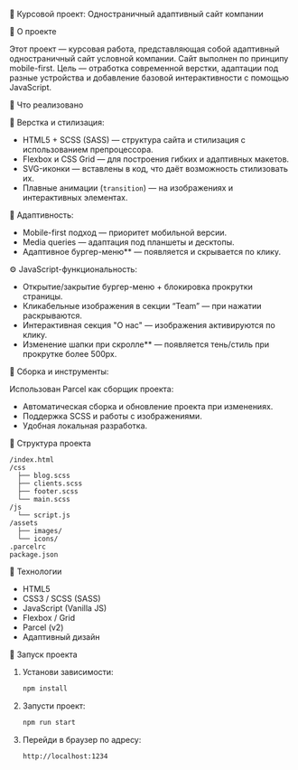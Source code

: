 💼 Курсовой проект: Одностраничный адаптивный сайт компании

 📝 О проекте

Этот проект — курсовая работа, представляющая собой адаптивный одностраничный сайт условной компании. Сайт выполнен по принципу mobile-first. Цель — отработка современной верстки, адаптации под разные устройства и добавление базовой интерактивности с помощью JavaScript.

 🧠 Что реализовано

🎨 Верстка и стилизация:

* HTML5 + SCSS (SASS) — структура сайта и стилизация с использованием препроцессора.
* Flexbox и CSS Grid — для построения гибких и адаптивных макетов.
* SVG-иконки — вставлены в код, что даёт возможность стилизовать их.
* Плавные анимации (`transition`) — на изображениях и интерактивных элементах.
 
 📱 Адаптивность:

* Mobile-first подход — приоритет мобильной версии.
* Media queries — адаптация под планшеты и десктопы.
* Адаптивное бургер-меню** — появляется и скрывается по клику.

⚙️ JavaScript-функциональность:

* Открытие/закрытие бургер-меню + блокировка прокрутки страницы.
* Кликабельные изображения в секции “Team” — при нажатии раскрываются.
* Интерактивная секция "О нас" — изображения активируются по клику.
* Изменение шапки при скролле** — появляется тень/стиль при прокрутке более 500px.

🧱 Сборка и инструменты:

 Использован Parcel как сборщик проекта:

  * Автоматическая сборка и обновление проекта при изменениях.
  * Поддержка SCSS и работы с изображениями.
  * Удобная локальная разработка.
    
 📂 Структура проекта

```
/index.html
/css
  ├── blog.scss
  ├── clients.scss
  ├── footer.scss
  └── main.scss
/js
  └── script.js
/assets
  ├── images/
  └── icons/
.parcelrc
package.json
```

🧰 Технологии

* HTML5
* CSS3 / SCSS (SASS)
* JavaScript (Vanilla JS)
* Flexbox / Grid
* Parcel (v2)
* Адаптивный дизайн

🚀 Запуск проекта

1. Установи зависимости:

   ```bash
   npm install
   ```

2. Запусти проект:

   ```bash
   npm run start
   ```

3. Перейди в браузер по адресу:

   ```
   http://localhost:1234
   ```
